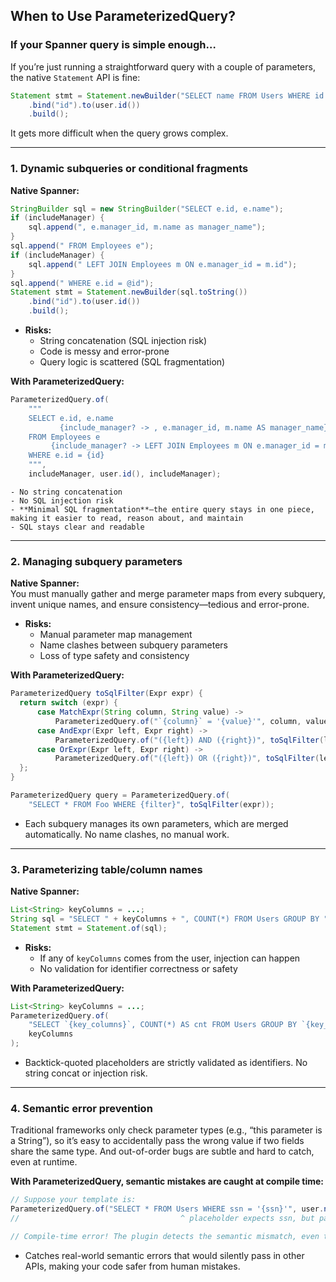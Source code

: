 ## When to Use ParameterizedQuery?

### If your Spanner query is simple enough…
If you’re just running a straightforward query with a couple of parameters, the native `Statement` API is fine:
```java
Statement stmt = Statement.newBuilder("SELECT name FROM Users WHERE id = @id")
    .bind("id").to(user.id())
    .build();
```

It gets more difficult when the query grows complex.

---

### 1. **Dynamic subqueries or conditional fragments**

**Native Spanner:**
```java
StringBuilder sql = new StringBuilder("SELECT e.id, e.name");
if (includeManager) {
    sql.append(", e.manager_id, m.name as manager_name");
}
sql.append(" FROM Employees e");
if (includeManager) {
    sql.append(" LEFT JOIN Employees m ON e.manager_id = m.id");
}
sql.append(" WHERE e.id = @id");
Statement stmt = Statement.newBuilder(sql.toString())
    .bind("id").to(user.id())
    .build();
```
- **Risks:**
  - String concatenation (SQL injection risk)
  - Code is messy and error-prone
  - Query logic is scattered (SQL fragmentation)

**With ParameterizedQuery:**
```java
ParameterizedQuery.of(
    """
    SELECT e.id, e.name
           {include_manager? -> , e.manager_id, m.name AS manager_name}
    FROM Employees e
         {include_manager? -> LEFT JOIN Employees m ON e.manager_id = m.id}
    WHERE e.id = {id}
    """,
    includeManager, user.id(), includeManager);
```
    - No string concatenation  
    - No SQL injection risk  
    - **Minimal SQL fragmentation**—the entire query stays in one piece, making it easier to read, reason about, and maintain  
    - SQL stays clear and readable

---

### 2. **Managing subquery parameters**

**Native Spanner:**  
You must manually gather and merge parameter maps from every subquery, invent unique names, and ensure consistency—tedious and error-prone.
- **Risks:**
  - Manual parameter map management
  - Name clashes between subquery parameters
  - Loss of type safety and consistency

**With ParameterizedQuery:**  
```java
ParameterizedQuery toSqlFilter(Expr expr) {
  return switch (expr) {
      case MatchExpr(String column, String value) ->
          ParameterizedQuery.of("`{column}` = '{value}'", column, value);
      case AndExpr(Expr left, Expr right) ->
          ParameterizedQuery.of("({left}) AND ({right})", toSqlFilter(left), toSqlFilter(right));
      case OrExpr(Expr left, Expr right) ->
          ParameterizedQuery.of("({left}) OR ({right})", toSqlFilter(left), toSqlFilter(right));
  };
}

ParameterizedQuery query = ParameterizedQuery.of(
    "SELECT * FROM Foo WHERE {filter}", toSqlFilter(expr));
```
- Each subquery manages its own parameters, which are merged automatically. No name clashes, no manual work.

---

### 3. **Parameterizing table/column names**

**Native Spanner:**
```java
List<String> keyColumns = ...;
String sql = "SELECT " + keyColumns + ", COUNT(*) FROM Users GROUP BY " + keyColumns.stream().join(", ");
Statement stmt = Statement.of(sql);
```
- **Risks:**
  - If any of `keyColumns` comes from the user, injection can happen
  - No validation for identifier correctness or safety

**With ParameterizedQuery:**
```java
List<String> keyColumns = ...;
ParameterizedQuery.of(
    "SELECT `{key_columns}`, COUNT(*) AS cnt FROM Users GROUP BY `{key_columns}`",
    keyColumns
);
```
- Backtick-quoted placeholders are strictly validated as identifiers. No string concat or injection risk.

---

### 4. **Semantic error prevention**

Traditional frameworks only check parameter types (e.g., “this parameter is a String”),
so it’s easy to accidentally pass the wrong value if two fields share the same type.
And out-of-order bugs are subtle and hard to catch, even at runtime.

**With ParameterizedQuery, semantic mistakes are caught at compile time:**
```java
// Suppose your template is:
ParameterizedQuery.of("SELECT * FROM Users WHERE ssn = '{ssn}'", user.name());
//                                    ^ placeholder expects ssn, but passed name()

// Compile-time error! The plugin detects the semantic mismatch, even though both are String.
```
- Catches real-world semantic errors that would silently pass in other APIs, making your code safer from human mistakes.
